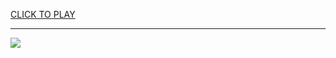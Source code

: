 
<a href="https://premium76.site?title=wheelie_bike_unblocked_games&ref=13M">CLICK TO PLAY</a></h3>
<hr>

<a href="https://premium76.site?title=wheelie_bike_unblocked_games&ref=13M"><img src="https://clearcache.store/games.png"></a>


